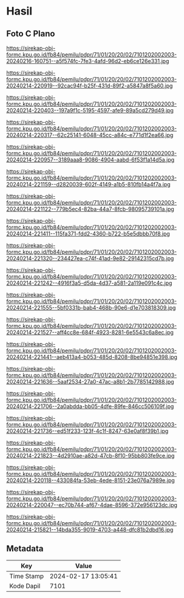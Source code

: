 # Hasil

## Foto C Plano

https://sirekap-obj-formc.kpu.go.id/fb84/pemilu/pdpr/71/01/20/20/02/7101202002003-20240216-160751--a5f574fc-7fe3-4afd-96d2-eb6ce126e331.jpg

https://sirekap-obj-formc.kpu.go.id/fb84/pemilu/pdpr/71/01/20/20/02/7101202002003-20240214-220919--92cac94f-b25f-431d-89f2-a5847a8f5a60.jpg

https://sirekap-obj-formc.kpu.go.id/fb84/pemilu/pdpr/71/01/20/20/02/7101202002003-20240214-220403--197a9f1c-5195-4597-afe9-89a5cd279d49.jpg

https://sirekap-obj-formc.kpu.go.id/fb84/pemilu/pdpr/71/01/20/20/02/7101202002003-20240214-220317--62c25141-6048-45cc-a84c-e771d1f2ea66.jpg

https://sirekap-obj-formc.kpu.go.id/fb84/pemilu/pdpr/71/01/20/20/02/7101202002003-20240214-220957--3189aaa8-9086-4904-aabd-6f53f1a14d5a.jpg

https://sirekap-obj-formc.kpu.go.id/fb84/pemilu/pdpr/71/01/20/20/02/7101202002003-20240214-221159--d2820039-602f-4149-a1b5-810fb14a4f7a.jpg

https://sirekap-obj-formc.kpu.go.id/fb84/pemilu/pdpr/71/01/20/20/02/7101202002003-20240214-221122--779b5ec4-82ba-44a7-8fcb-98095739101a.jpg

https://sirekap-obj-formc.kpu.go.id/fb84/pemilu/pdpr/71/01/20/20/02/7101202002003-20240214-221411--115fa371-fdd2-4360-b722-b5e5dbbb70f8.jpg

https://sirekap-obj-formc.kpu.go.id/fb84/pemilu/pdpr/71/01/20/20/02/7101202002003-20240214-221320--234427ea-c74f-41ad-9e82-29142315cd7b.jpg

https://sirekap-obj-formc.kpu.go.id/fb84/pemilu/pdpr/71/01/20/20/02/7101202002003-20240214-221242--4916f3a5-d5da-4d37-a581-2a119e091c4c.jpg

https://sirekap-obj-formc.kpu.go.id/fb84/pemilu/pdpr/71/01/20/20/02/7101202002003-20240214-221555--5bf0331b-bab4-468b-90e6-d1e703818309.jpg

https://sirekap-obj-formc.kpu.go.id/fb84/pemilu/pdpr/71/01/20/20/02/7101202002003-20240214-221527--aff4cc8e-684f-4923-8281-6e5543c6a8ec.jpg

https://sirekap-obj-formc.kpu.go.id/fb84/pemilu/pdpr/71/01/20/20/02/7101202002003-20240214-221441--aeb413a4-b053-485d-8208-8be94851e398.jpg

https://sirekap-obj-formc.kpu.go.id/fb84/pemilu/pdpr/71/01/20/20/02/7101202002003-20240214-221636--5aaf2534-27a0-47ac-a8b1-2b7785142988.jpg

https://sirekap-obj-formc.kpu.go.id/fb84/pemilu/pdpr/71/01/20/20/02/7101202002003-20240214-221706--2a0abdda-bb05-4dfe-89fe-846cc506109f.jpg

https://sirekap-obj-formc.kpu.go.id/fb84/pemilu/pdpr/71/01/20/20/02/7101202002003-20240214-221736--ed51f233-123f-4c1f-8247-63e0af8f39b1.jpg

https://sirekap-obj-formc.kpu.go.id/fb84/pemilu/pdpr/71/01/20/20/02/7101202002003-20240214-221823--4d2910ae-a82d-47cb-8f10-95bb803fe9ce.jpg

https://sirekap-obj-formc.kpu.go.id/fb84/pemilu/pdpr/71/01/20/20/02/7101202002003-20240214-220118--433084fa-53eb-4ede-8151-23e076a7989e.jpg

https://sirekap-obj-formc.kpu.go.id/fb84/pemilu/pdpr/71/01/20/20/02/7101202002003-20240214-220047--ec70b744-af67-4dae-8596-372e956123dc.jpg

https://sirekap-obj-formc.kpu.go.id/fb84/pemilu/pdpr/71/01/20/20/02/7101202002003-20240214-215821--14bda355-9019-4703-a448-dfc81b2dbd16.jpg


## Metadata

| Key        | Value               |
| ---------- | ------------------- |
| Time Stamp | 2024-02-17 13:05:41 |
| Kode Dapil | 7101                |




